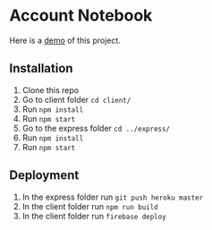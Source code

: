 # Account Notebook

Here is a [demo](https://accounting-notebook-react.firebaseapp.com/) of this project.

## Installation

1. Clone this repo
2. Go to client folder `cd client/`
4. Run `npm install`
5. Run `npm start`
6. Go to the express folder `cd ../express/`
7. Run `npm install`
8. Run `npm start`


## Deployment
1. In the express folder run `git push heroku master`
2. In the client folder run `npm run build`
3. In the client folder run `firebase deploy`




